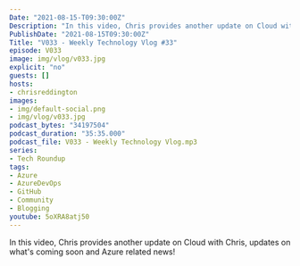 ```yaml
---
Date: "2021-08-15-T09:30:00Z"
Description: "In this video, Chris provides another update on Cloud with Chris, updates on what's coming soon and Azure related news!"
PublishDate: "2021-08-15T09:30:00Z"
Title: "V033 - Weekly Technology Vlog #33"
episode: V033
image: img/vlog/v033.jpg
explicit: "no"
guests: []
hosts:
- chrisreddington
images:
- img/default-social.png
- img/vlog/v033.jpg
podcast_bytes: "34197504"
podcast_duration: "35:35.000"
podcast_file: V033 - Weekly Technology Vlog.mp3
series:
- Tech Roundup
tags:
- Azure
- AzureDevOps
- GitHub
- Community
- Blogging
youtube: 5oXRA8atj50
---
```

In this video, Chris provides another update on Cloud with Chris, updates on what's coming soon and Azure related news!
